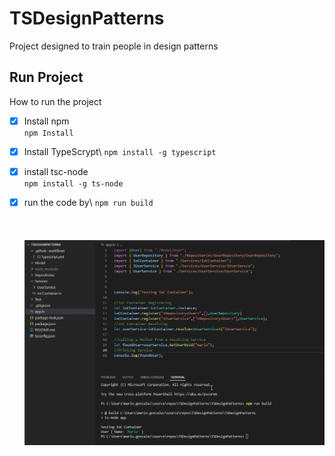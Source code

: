 # TSDesignPatterns
Project designed to train people in design patterns
## Run Project
How to run the project
- [x] Install npm\
`npm Install`
- [x] Install TypeScrypt\ 
`npm install -g typescript`
- [x] install tsc-node\
`npm install -g ts-node`
- [x] run the code by\ 
`npm run build`\
\
\
\
![alt text](https://github.com/mariogonzal/TSDesignPatterns/blob/main/IoCContainer.png?raw=true)

